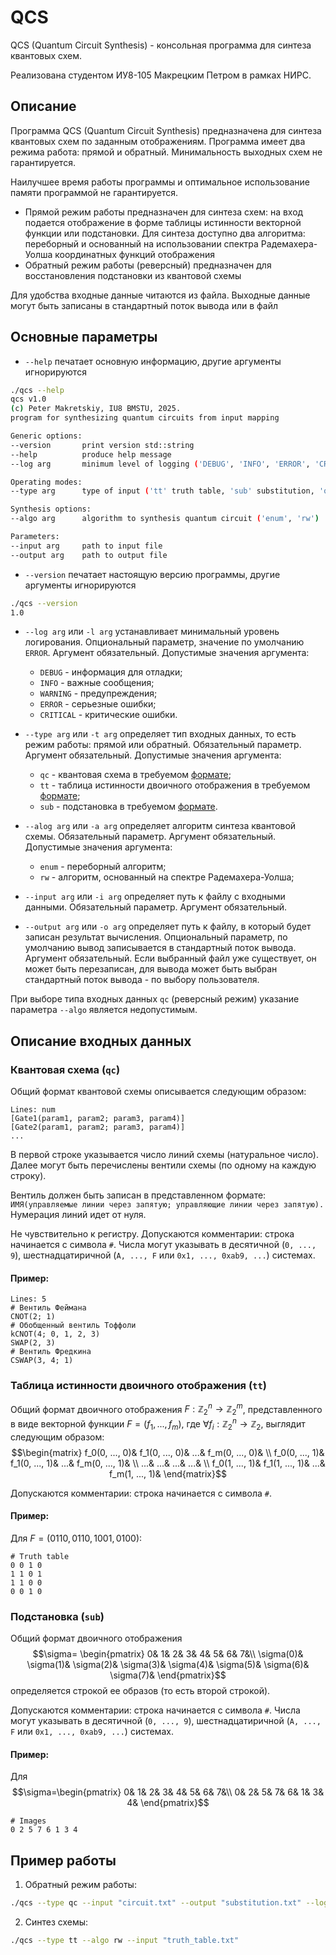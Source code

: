# QCS

QCS (Quantum Circuit Synthesis) - консольная программа для синтеза квантовых схем.

Реализована студентом ИУ8-105 Макрецким Петром в рамках НИРС.

## Описание

Программа QCS (Quantum Circuit Synthesis) предназначена для синтеза квантовых схем по заданным отображениям. Программа
имеет два режима работа: прямой и обратный. Минимальность выходных схем не гарантируется.

Наилучшее время работы программы и оптимальное использование памяти программой не гарантируется.

* Прямой режим работы предназначен для синтеза схем: на вход подается отображение в форме таблицы истинности векторной
  функции или подстановки. Для синтеза доступно два алгоритма: переборный и основанный на использовании спектра
  Радемахера-Уолша координатных функций отображения
* Обратный режим работы (реверсный) предназначен для восстановления подстановки из квантовой схемы

Для удобства входные данные читаются из файла. Выходные данные могут быть записаны в стандартный поток вывода или в файл

## Основные параметры

* `--help` печатает основную информацию, другие аргументы игнорируются

```bash
./qcs --help
qcs v1.0
(c) Peter Makretskiy, IU8 BMSTU, 2025.
program for synthesizing quantum circuits from input mapping

Generic options:
--version       print version std::string
--help          produce help message
--log arg       minimum level of logging ('DEBUG', 'INFO', 'ERROR', 'CRITICAL')

Operating modes:
--type arg      type of input ('tt' truth table, 'sub' substitution, 'qc' quantum circuit)

Synthesis options:
--algo arg      algorithm to synthesis quantum circuit ('enum', 'rw')

Parameters:
--input arg     path to input file
--output arg    path to output file
```

* `--version` печатает настоящую версию программы, другие аргументы игнорируются

```bash
./qcs --version
1.0
```

* `--log arg` или `-l arg` устанавливает минимальный уровень логирования. Опциональный параметр, значение по умолчанию
  `ERROR`. Аргумент обязательный. Допустимые значения аргумента:
    * `DEBUG` - информация для отладки;
    * `INFO` - важные сообщения;
    * `WARNING` - предупреждения;
    * `ERROR` - серьезные ошибки;
    * `CRITICAL` - критические ошибки.

* `--type arg` или `-t arg` определяет тип входных данных, то есть режим работы: прямой или обратный. Обязательный
  параметр. Аргумент обязательный. Допустимые значения аргумента:
    * `qc` - квантовая схема в требуемом [формате](#пример);
    * `tt` - таблица истинности двоичного отображения в требуемом [формате](#пример-1);
    * `sub` - подстановка в требуемом [формате](#пример-2).

* `--alog arg` или `-a arg` определяет алгоритм синтеза квантовой схемы. Обязательный параметр. Аргумент обязательный.
  Допустимые значения аргумента:
    * `enum` - переборный алгоритм;
    * `rw` - алгоритм, основанный на спектре Радемахера-Уолша;

* `--input arg` или `-i arg` определяет путь к файлу с входными данными. Обязательный параметр. Аргумент обязательный.

* `--output arg` или `-o arg` определяет путь к файлу, в который будет записан результат вычисления. Опциональный
  параметр, по умолчанию вывод записывается в стандартный поток вывода. Аргумент обязательный. Если выбранный файл уже
  существует, он может быть перезаписан, для вывода может быть выбран стандартный поток вывода - по выбору пользователя.

При выборе типа входных данных `qc` (реверсный режим) указание параметра `--algo` является недопустимым.

## Описание входных данных

### Квантовая схема (`qc`)

Общий формат квантовой схемы описывается следующим образом:

```angular2html
Lines: num
[Gate1(param1, param2; param3, param4)]
[Gate2(param1, param2; param3, param4)]
...
```

В первой строке указывается число линий схемы (натуральное число). Далее могут быть перечислены вентили схемы (по одному
на каждую строку).

Вентиль должен быть записан в представленном формате:
`ИМЯ(управляемые линии через запятую; управляющие линии через запятую).` Нумерация линий идет от нуля.

Не чувствительно к регистру. Допускаются комментарии: строка начинается с символа `#`. Числа могут указывать в
десятичной (`0, ..., 9`), шестнадцатиричной (`A, ..., F` или `0x1, ..., 0xab9, ...`) системах.

#### Пример:

```angular2html
Lines: 5
# Вентиль Феймана
CNOT(2; 1)
# Обобщенный вентиль Тоффоли
kCNOT(4; 0, 1, 2, 3)
SWAP(2, 3)
# Вентиль Фредкина
CSWAP(3, 4; 1)
```

### Таблица истинности двоичного отображения (`tt`)

Общий формат двоичного отображения $F:\mathbb{Z}_2^n\to\mathbb{Z}_2^m$, представленного в виде векторной
функции $F=(f_1, ..., f_m)$, где $\forall f_i:\mathbb{Z}_2^n\to\mathbb{Z}_2$, выглядит следующим образом:
$$\begin{matrix}
f_0(0, ..., 0)& f_1(0, ..., 0)& ...& f_m(0, ..., 0)& \\
f_0(0, ..., 1)& f_1(0, ..., 1)& ...& f_m(0, ..., 1)& \\
...& ...& ...& ...& \\
f_0(1, ..., 1)& f_1(1, ..., 1)& ...& f_m(1, ..., 1)&
\end{matrix}$$

Допускаются комментарии: строка начинается с символа `#`.

#### Пример:

Для $F=(0110, 0110, 1001, 0100)$:

```angular2html
# Truth table
0 0 1 0
1 1 0 1
1 1 0 0
0 0 1 0
```

### Подстановка (`sub`)

Общий формат двоичного отображения $$\sigma=
\begin{pmatrix}
0& 1& 2& 3& 4& 5& 6& 7&\\
\sigma(0)& \sigma(1)& \sigma(2)& \sigma(3)& \sigma(4)& \sigma(5)& \sigma(6)& \sigma(7)&
\end{pmatrix}$$ определяется строкой ее образов (то есть второй строкой).

Допускаются комментарии: строка начинается с символа `#`. Числа могут указывать в десятичной (`0, ..., 9`),
шестнадцатиричной (`A, ..., F` или `0x1, ..., 0xab9, ...`) системах.

#### Пример:

Для $$\sigma=\begin{pmatrix}
0& 1& 2& 3& 4& 5& 6& 7&\\
0& 2& 5& 7& 6& 1& 3& 4&
\end{pmatrix}$$

```angular2html
# Images
0 2 5 7 6 1 3 4
```

## Пример работы

1. Обратный режим работы:

```bash
./qcs --type qc --input "circuit.txt" --output "substitution.txt" --log INFO
```

2. Синтез схемы:

```bash
./qcs --type tt --algo rw --input "truth_table.txt"
```
